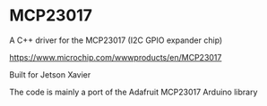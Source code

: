 # MCP23017

A C++ driver for the MCP23017 (I2C GPIO expander chip)

https://www.microchip.com/wwwproducts/en/MCP23017

Built for Jetson Xavier

The code is mainly a port of the Adafruit MCP23017 Arduino library
